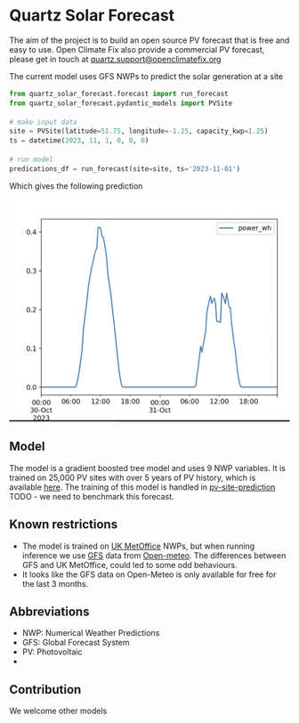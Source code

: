 # Quartz Solar Forecast

The aim of the project is to build an open source PV forecast that is free and easy to use.
Open Climate Fix also provide a commercial PV forecast, please get in touch at quartz.support@openclimatefix.org

The current model uses GFS NWPs to predict the solar generation at a site


```python
from quartz_solar_forecast.forecast import run_forecast
from quartz_solar_forecast.pydantic_models import PVSite

# make input data
site = PVSite(latitude=51.75, longitude=-1.25, capacity_kwp=1.25)
ts = datetime(2023, 11, 1, 0, 0, 0)

# run model
predications_df = run_forecast(site=site, ts='2023-11-01')
```

Which gives the following prediction

![predictions.png](predictions.png)

## Model

The model is a gradient boosted tree model and uses 9 NWP variables.
It is trained on 25,000 PV sites with over 5 years of PV history, which is available [here](https://huggingface.co/datasets/openclimatefix/uk_pv).
The training of this model is handled in [pv-site-prediction](https://github.com/openclimatefix/pv-site-prediction)
TODO - we need to benchmark this forecast. 

## Known restrictions

- The model is trained on [UK MetOffice](https://www.metoffice.gov.uk/services/data/met-office-weather-datahub) NWPs, but when running inference we use [GFS](https://www.ncei.noaa.gov/products/weather-climate-models/global-forecast) data from [Open-meteo](https://open-meteo.com/). The differences between GFS and UK MetOffice, could led to some odd behaviours.
- It looks like the GFS data on Open-Meteo is only available for free for the last 3 months. 

## Abbreviations

- NWP: Numerical Weather Predictions
- GFS: Global Forecast System
- PV: Photovoltaic
- 

## Contribution

We welcome other models